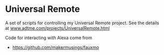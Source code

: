 # Universal Remote

A set of scripts for controlling my Universal Remote project. See the details at www.adtme.com/projects/UniversalRemote.html

Code for interacting with Alexa come from
- https://github.com/makermusings/fauxmo
